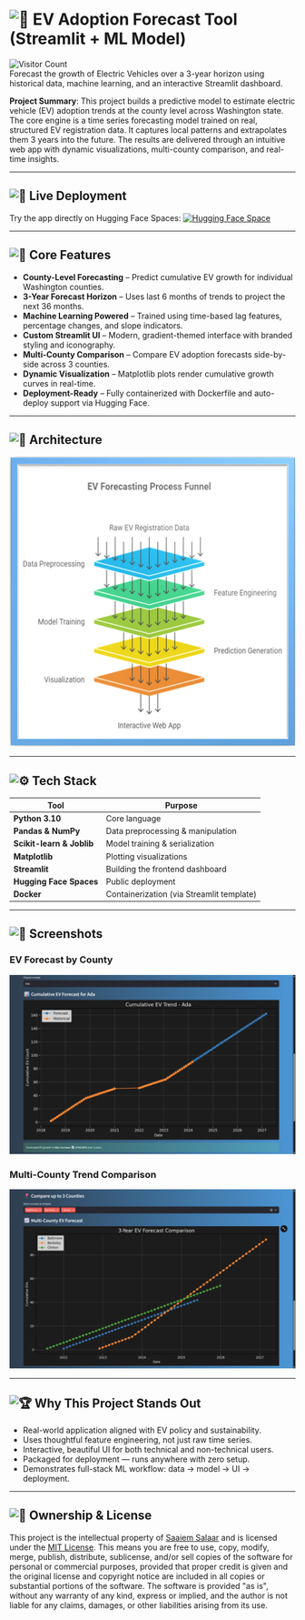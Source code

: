 # <picture>  <source srcset="https://fonts.gstatic.com/s/e/notoemoji/latest/1f697/512.webp" type="image/webp">  <img src="https://fonts.gstatic.com/s/e/notoemoji/latest/1f697/512.gif" alt="🚗" width="32" height="32"></picture> EV Adoption Forecast Tool (Streamlit + ML Model)
![Visitor Count](https://visitor-badge.laobi.icu/badge?page_id=Salaar-Saaiem.EV-Adoption-Forecasting)<br>
Forecast the growth of Electric Vehicles over a 3-year horizon using historical data, machine learning, and an interactive Streamlit dashboard.

**Project Summary**: This project builds a predictive model to estimate electric vehicle (EV) adoption trends at the county level across Washington state. The core engine is a time series forecasting model trained on real, structured EV registration data. It captures local patterns and extrapolates them 3 years into the future. The results are delivered through an intuitive web app with dynamic visualizations, multi-county comparison, and real-time insights.

----

## <picture><source srcset="https://fonts.gstatic.com/s/e/notoemoji/latest/1f47e/512.webp" type="image/webp"><img src="https://fonts.gstatic.com/s/e/notoemoji/latest/1f47e/512.gif" alt="👾" width="32" height="32"></picture> Live Deployment

Try the app directly on Hugging Face Spaces: [![Hugging Face Space](https://img.shields.io/badge/HuggingFace-Live%20Demo-blue?logo=streamlit&logoColor=white)](https://huggingface.co/spaces/Salaar-Saaim/EV-Demand-Prediction)

---

## <picture>  <source srcset="https://fonts.gstatic.com/s/e/notoemoji/latest/1f680/512.webp" type="image/webp"><img src="https://fonts.gstatic.com/s/e/notoemoji/latest/1f680/512.gif" alt="🚀" width="32" height="32"></picture> Core Features

- **County-Level Forecasting** – Predict cumulative EV growth for individual Washington counties.
- **3-Year Forecast Horizon** – Uses last 6 months of trends to project the next 36 months.
- **Machine Learning Powered** – Trained using time-based lag features, percentage changes, and slope indicators.
- **Custom Streamlit UI** – Modern, gradient-themed interface with branded styling and iconography.
- **Multi-County Comparison** – Compare EV adoption forecasts side-by-side across 3 counties.
- **Dynamic Visualization** – Matplotlib plots render cumulative growth curves in real-time.
- **Deployment-Ready** – Fully containerized with Dockerfile and auto-deploy support via Hugging Face.

---
## <picture>  <source srcset="https://fonts.gstatic.com/s/e/notoemoji/latest/1f43e/512.webp" type="image/webp">  <img src="https://fonts.gstatic.com/s/e/notoemoji/latest/1f43e/512.gif" alt="🐾" width="32" height="32"></picture> Architecture
![Architecture](Assets/Architecture.png) <!-- Replace with your image path or URL -->

---
<!-- ## <picture><source srcset="https://fonts.gstatic.com/s/e/notoemoji/latest/1f916/512.webp" type="image/webp"><img --src="https://fonts.gstatic.com/s/e/notoemoji/latest/1f916/512.gif" alt="🤖" width="32" height="32"></picture> **ML & Data Strategy** -->

## <picture><source srcset="https://fonts.gstatic.com/s/e/notoemoji/latest/2699_fe0f/512.webp" type="image/webp"><img src="https://fonts.gstatic.com/s/e/notoemoji/latest/2699_fe0f/512.gif" alt="⚙" width="32" height="32"></picture> **Tech Stack**

| Tool | Purpose |
|------|---------|
| **Python 3.10** | Core language |
| **Pandas & NumPy** | Data preprocessing & manipulation |
| **Scikit-learn & Joblib** | Model training & serialization |
| **Matplotlib** | Plotting visualizations |
| **Streamlit** | Building the frontend dashboard |
| **Hugging Face Spaces** | Public deployment |
| **Docker** | Containerization (via Streamlit template) |

---

## <picture>  <source srcset="https://fonts.gstatic.com/s/e/notoemoji/latest/1f4f8/512.webp" type="image/webp">  <img src="https://fonts.gstatic.com/s/e/notoemoji/latest/1f4f8/512.gif" alt="📸" width="32" height="32"></picture> Screenshots

### EV Forecast by County  
![P1](Assets/Predictingfor1.png)

### Multi-County Trend Comparison  
![P2](Assets/Predictingfor3.png)

---


## <picture> <source srcset="https://fonts.gstatic.com/s/e/notoemoji/latest/1f3c6/512.webp" type="image/webp"><img src="https://fonts.gstatic.com/s/e/notoemoji/latest/1f3c6/512.gif" alt="🏆" width="32" height="32"></picture> Why This Project Stands Out

- Real-world application aligned with EV policy and sustainability.
- Uses thoughtful feature engineering, not just raw time series.
- Interactive, beautiful UI for both technical and non-technical users.
- Packaged for deployment — runs anywhere with zero setup.
- Demonstrates full-stack ML workflow: data → model → UI → deployment.

---

## <picture>  <source srcset="https://fonts.gstatic.com/s/e/notoemoji/latest/1fac6/512.webp" type="image/webp">  <img src="https://fonts.gstatic.com/s/e/notoemoji/latest/1fac6/512.gif" alt="🫆" width="32" height="32"></picture> Ownership & License

This project is the intellectual property of [Saaiem Salaar](https://www.linkedin.com/in/salaarsaaiem525) and is licensed under the [MIT License](LICENSE). This means you are free to use, copy, modify, merge, publish, distribute, sublicense, and/or sell copies of the software for personal or commercial purposes, provided that proper credit is given and the original license and copyright notice are included in all copies or substantial portions of the software. The software is provided "as is", without any warranty of any kind, express or implied, and the author is not liable for any claims, damages, or other liabilities arising from its use.

